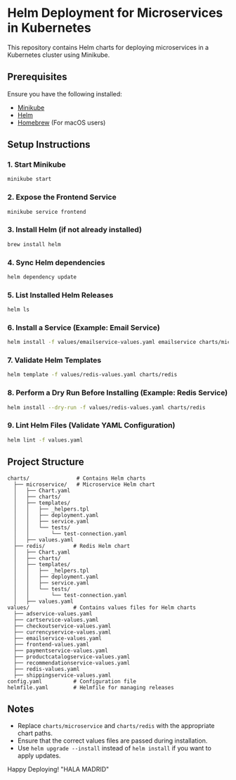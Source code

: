 # Helm Deployment for Microservices in Kubernetes

This repository contains Helm charts for deploying microservices in a Kubernetes cluster using Minikube.

## Prerequisites

Ensure you have the following installed:

- [Minikube](https://minikube.sigs.k8s.io/docs/start/)
- [Helm](https://helm.sh/docs/intro/install/)
- [Homebrew](https://brew.sh/) (For macOS users)

## Setup Instructions

### 1. Start Minikube
```sh
minikube start
```

### 2. Expose the Frontend Service
```sh
minikube service frontend
```

### 3. Install Helm (if not already installed)
```sh
brew install helm
```

### 4. Sync Helm dependencies
```sh
helm dependency update
```

### 5. List Installed Helm Releases
```sh
helm ls
```

### 6. Install a Service (Example: Email Service)
```sh
helm install -f values/emailservice-values.yaml emailservice charts/microservice
```

### 7. Validate Helm Templates
```sh
helm template -f values/redis-values.yaml charts/redis
```

### 8. Perform a Dry Run Before Installing (Example: Redis Service)
```sh
helm install --dry-run -f values/redis-values.yaml charts/redis
```

### 9. Lint Helm Files (Validate YAML Configuration)
```sh
helm lint -f values.yaml
```

## Project Structure
```
charts/               # Contains Helm charts
  ├── microservice/   # Microservice Helm chart
  │   ├── Chart.yaml
  │   ├── charts/
  │   ├── templates/
  │   │   ├── _helpers.tpl
  │   │   ├── deployment.yaml
  │   │   ├── service.yaml
  │   │   └── tests/
  │   │       └── test-connection.yaml
  │   ├── values.yaml
  ├── redis/         # Redis Helm chart
  │   ├── Chart.yaml
  │   ├── charts/
  │   ├── templates/
  │   │   ├── _helpers.tpl
  │   │   ├── deployment.yaml
  │   │   ├── service.yaml
  │   │   └── tests/
  │   │       └── test-connection.yaml
  │   ├── values.yaml
values/              # Contains values files for Helm charts
  ├── adservice-values.yaml
  ├── cartservice-values.yaml
  ├── checkoutservice-values.yaml
  ├── currencyservice-values.yaml
  ├── emailservice-values.yaml
  ├── frontend-values.yaml
  ├── paymentservice-values.yaml
  ├── productcatalogservice-values.yaml
  ├── recommendationservice-values.yaml
  ├── redis-values.yaml
  ├── shippingservice-values.yaml
config.yaml          # Configuration file
helmfile.yaml        # Helmfile for managing releases
```

## Notes
- Replace `charts/microservice` and `charts/redis` with the appropriate chart paths.
- Ensure that the correct values files are passed during installation.
- Use `helm upgrade --install` instead of `helm install` if you want to apply updates.

Happy Deploying! "HALA MADRID"
